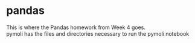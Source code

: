 # pandas<br>
This is where the Pandas homework from Week 4 goes.<br>
pymoli has the files and directories necessary to run the pymoli notebook
